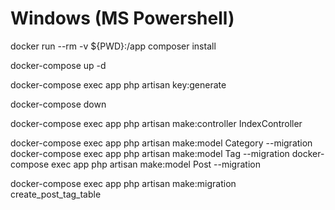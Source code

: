 # Windows (MS Powershell)

docker run --rm -v ${PWD}:/app composer install

docker-compose up -d

docker-compose exec app php artisan key:generate

docker-compose down

docker-compose exec app php artisan make:controller IndexController

docker-compose exec app php artisan make:model Category --migration
docker-compose exec app php artisan make:model Tag --migration
docker-compose exec app php artisan make:model Post --migration

docker-compose exec app php artisan make:migration create_post_tag_table

